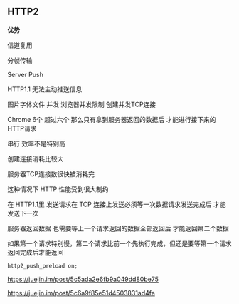 ## HTTP2

**优势**

信道复用

分帧传输

Server Push

HTTP1.1 无法主动推送信息

图片字体文件 并发 浏览器并发限制 创建并发TCP连接

Chrome 6个 超过六个 那么只有拿到服务器返回的数据后 才能进行接下来的HTTP请求

串行 效率不是特别高

创建连接消耗比较大

服务器TCP连接数很快被消耗完

这种情况下 HTTP 性能受到很大制约

在 HTTP1.1里 发送请求在 TCP 连接上发送必须等一次数据请求发送完成后 才能发送下一次

服务器返回数据 也需要等上一个请求返回的数据全部返回后 才能返回第二个数据

如果第一个请求特别慢，第二个请求比前一个先执行完成，但还是要等第一个请求返回完成后才能返回

```nginx
http2_push_preload on;
```

https://juejin.im/post/5c5ada2e6fb9a049dd80be75

https://juejin.im/post/5c6a9f85e51d4503831ad4fa